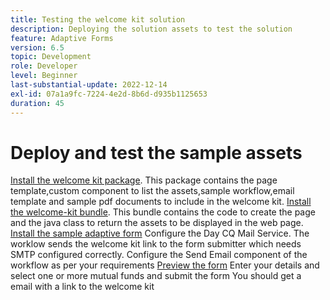 ```yaml
---
title: Testing the welcome kit solution
description: Deploying the solution assets to test the solution
feature: Adaptive Forms
version: 6.5
topic: Development
role: Developer
level: Beginner
last-substantial-update: 2022-12-14
exl-id: 07a1a9fc-7224-4e2d-8b6d-d935b1125653
duration: 45
---
```

# Deploy and test the sample assets

[Install the welcome kit package](assets/welcomekit.zip). This package contains the page template,custom component to list the assets,sample workflow,email template and sample pdf documents to include in the welcome kit.
[Install the welcome-kit bundle](assets/welcomekit.core-1.0.0-SNAPSHOT.jar). This bundle contains the code to create the page and the java class to return the assets to be displayed in the web page.
[Install the sample adaptive form](assets/account-openeing-form.zip)
Configure the Day CQ Mail Service. The worklow sends the welcome kit link to the form submitter which needs SMTP configured correctly.
Configure the Send Email component of the workflow as per your requirements
[Preview the form](http://localhost:4502/content/dam/formsanddocuments/co-operators/accountopeningform/jcr:content?wcmmode=disabled)
Enter your details and select one or more mutual funds and submit the form
You should get a email with a link to the welcome kit
